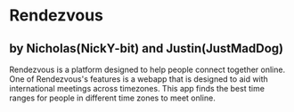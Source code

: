 # Rendezvous
## by Nicholas(NickY-bit) and Justin(JustMadDog)
Rendezvous is a platform designed to help people connect together online. One of Rendezvous's features is a webapp that is designed to aid with international meetings across timezones. This app finds the best time ranges for people in different time zones to meet online.

